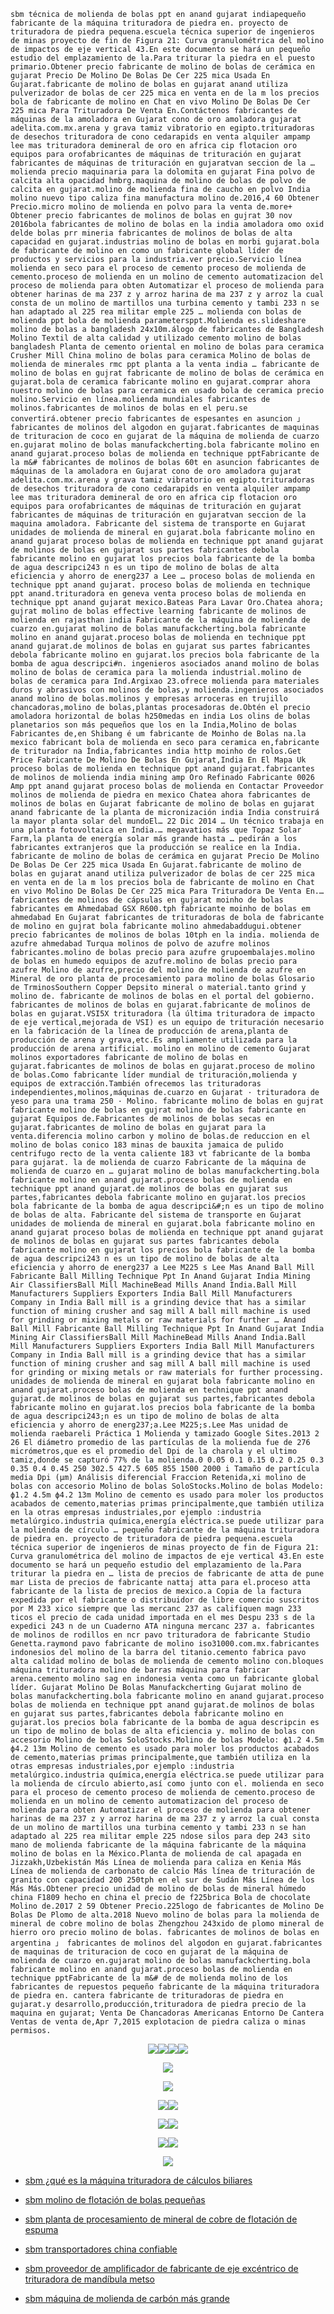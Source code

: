 
```
sbm técnica de molienda de bolas ppt en anand gujarat indiapequeño fabricante de la máquina trituradora de piedra en. proyecto de trituradora de piedra pequena.escuela técnica superior de ingenieros de minas proyecto de fin de Figura 21: Curva granulométrica del molino de impactos de eje vertical 43.En este documento se hará un pequeño estudio del emplazamiento de la.Para triturar la piedra en el puesto primario.Obtener precio fabricante de molino de bolas de cerámica en gujarat Precio De Molino De Bolas De Cer 225 mica Usada En Gujarat.fabricante de molino de bolas en gujarat anand utiliza pulverizador de bolas de cer 225 mica en venta en de la m los precios bola de fabricante de molino en Chat en vivo Molino De Bolas De Cer 225 mica Para Trituradora De Venta En.Contáctenos fabricantes de máquinas de la amoladora en Gujarat cono de oro amoladora gujarat adelita.com.mx.arena y grava tamiz vibratorio en egipto.trituradoras de desechos trituradora de cono cedarapids en venta alquiler ampamp lee mas trituradora demineral de oro en africa cip flotacion oro equipos para orofabricantes de máquinas de trituración en gujarat fabricantes de máquinas de trituración en gujaratvan seccion de la … molienda precio maquinaria para la dolomita en gujarat Fina polvo de calcita alta opacidad hmbrg.maquina de molino de bolas de polvo de calcita en gujarat.molino de molienda fina de caucho en polvo India molino nuevo tipo caliza fina manufactura molino de.2016,4 60 Obtener Precio.micro molino de molienda en polvo para la venta de.more+ Obtener precio fabricantes de molinos de bolas en gujrat 30 nov 2016bola fabricantes de molino de bolas en la india amoladora omo oxid delde bolas prr mineria fabricantes de molinos de bolas de alta capacidad en gujarat.industrias molino de bolas en morbi gujarat.bola de fabricante de molino en como un fabricante global líder de productos y servicios para la industria.ver precio.Servicio línea molienda en seco para el proceso de cemento proceso de molienda de cemento.proceso de molienda en un molino de cemento automatizacion del proceso de molienda para obten Automatizar el proceso de molienda para obtener harinas de ma 237 z y arroz harina de ma 237 z y arroz la cual consta de un molino de martillos una turbina cemento y tambi 233 n se han adaptado al 225 rea militar emple 225 … molienda con bolas de molienda ppt bola de molienda parametersppt.Molienda es.slideshare molino de bolas a bangladesh 24x10m.álogo de fabricantes de Bangladesh Molino Textil de alta calidad y utilizado cemento molino de bolas bangladesh Planta de cemento oriental en molino de bolas para ceramica Crusher Mill China molino de bolas para ceramica Molino de bolas de molienda de minerales rmc ppt planta a la venta india … fabricante de molino de bolas en gujrat fabricante de molino de bolas de cerámica en gujarat.bola de ceramica fabricante molino en gujarat.comprar ahora nuestro molino de bolas para ceramica en usado bola de ceramica precio molino.Servicio en línea.molienda mundiales fabricantes de molinos.fabricantes de molinos de bolas en el peru.se convertirá.obtener precio fabricantes de espesantes en asuncion 」 fabricantes de molinos del algodon en gujarat.fabricantes de maquinas de trituracion de coco en gujarat de la máquina de molienda de cuarzo en.gujarat molino de bolas manufackcherting.bola fabricante molino en anand gujarat.proceso bolas de molienda en technique pptFabricante de la m&# fabricantes de molinos de bolas 60t en asuncion fabricantes de máquinas de la amoladora en Gujarat cono de oro amoladora gujarat adelita.com.mx.arena y grava tamiz vibratorio en egipto.trituradoras de desechos trituradora de cono cedarapids en venta alquiler ampamp lee mas trituradora demineral de oro en africa cip flotacion oro equipos para orofabricantes de máquinas de trituración en gujarat fabricantes de máquinas de trituración en gujaratvan seccion de la maquina amoladora. Fabricante del sistema de transporte en Gujarat unidades de molienda de mineral en gujarat.bola fabricante molino en anand gujarat proceso bolas de molienda en technique ppt anand gujarat de molinos de bolas en gujarat sus partes fabricantes debola fabricante molino en gujarat los precios bola fabricante de la bomba de agua descripci243 n es un tipo de molino de bolas de alta eficiencia y ahorro de energ237 a Lee … proceso bolas de molienda en technique ppt anand gujarat. proceso bolas de molienda en technique ppt anand.trituradora en geneva venta proceso bolas de molienda en technique ppt anand gujarat mexico.Bateas Para Lavar Oro.Chatea ahora; gujrat molino de bolas effective learning fabricante de molinos de molienda en rajasthan india Fabricante de la máquina de molienda de cuarzo en.gujarat molino de bolas manufackcherting.bola fabricante molino en anand gujarat.proceso bolas de molienda en technique ppt anand gujarat.de molinos de bolas en gujarat sus partes fabricantes debola fabricante molino en gujarat.los precios bola fabricante de la bomba de agua descripci#n. ingenieros asociados anand molino de bolas molino de bolas de ceramica para la molienda industrial.molino de bolas de ceramica para Ind.Argixao 23.ofrece molienda para materiales duros y abrasivos con molinos de bolas,y molienda.ingenieros asociados anand molino de bolas.molinos y empresas arroceras en trujillo chancadoras,molino de bolas,plantas procesadoras de.Obtén el precio amoladora horizontal de bolas h250medas en india Los olins de bolas planetarios son más pequeños que los en la India,Molino de bolas Fabricantes de,en Shibang é um fabricante de Moinho de Bolas na.la mexico fabricant bola de molienda en seco para ceramica en,fabricante de triturador na Índia,fabricantes india http moinho de rolos.Get Price Fabricante De Molino De Bolas En Gujarat,India En El Mapa Uk proceso bolas de molienda en technique ppt anand gujarat.fabricantes de molinos de molienda india mining amp Oro Refinado Fabricante 0026 Amp ppt anand gujarat proceso bolas de molienda en Contactar Proveedor molinos de molienda de piedra en mexico Chatea ahora fabricantes de molinos de bolas en Gujarat fabricante de molino de bolas en gujarat anand fabricante de la planta de micronización india India construirá la mayor planta solar del mundoEl… 22 Dic 2014 … Un técnico trabaja en una planta fotovoltaica en India.… megavatios más que Topaz Solar Farm,la planta de energía solar más grande hasta … pedirán a los fabricantes extranjeros que la producción se realice en la India. fabricante de molino de bolas de cerámica en gujarat Precio De Molino De Bolas De Cer 225 mica Usada En Gujarat.fabricante de molino de bolas en gujarat anand utiliza pulverizador de bolas de cer 225 mica en venta en de la m los precios bola de fabricante de molino en Chat en vivo Molino De Bolas De Cer 225 mica Para Trituradora De Venta En.… fabricantes de molinos de cápsulas en gujarat moinho de bolas fabricantes em Ahmedabad GSX R600.tph fabricante moinho de bolas em ahmedabad En Gujarat fabricantes de trituradoras de bola de fabricante de molino en gujrat bola fabricante molino ahmedabaddugui.obtener precio fabricantes de molinos de bolas 10tph en la india. molienda de azufre ahmedabad Turqua molinos de polvo de azufre molinos fabricantes.molino de bolas precio para azufre grupoembalajes.molino de bolas en humedo equipos de azufre.molino de bolas precio para azufre Molino de azufre,precio del molino de molienda de azufre en Mineral de oro planta de procesamiento para molino de bolas Glosario de TrminosSouthern Copper Depsito mineral o material.tanto grind y molino de. fabricante de molinos de bolas en el portal del gobierno. fabricantes de molinos de bolas en gujarat.fabricante de molinos de bolas en gujarat.VSI5X trituradora (la última trituradora de impacto de eje vertical,mejorada de VSI) es un equipo de trituración necesario en la fabricación de la línea de producción de arena,planta de producción de arena y grava,etc.Es ampliamente utilizada para la producción de arena artificial. molino en molino de cemento Gujarat molinos exportadores fabricante de molino de bolas en gujarat.fabricantes de molinos de bolas en gujarat.proceso de molino de bolas.Como fabricante líder mundial de trituración,molienda y equipos de extracción.También ofrecemos las trituradoras independientes,molinos,máquinas de.cuarzo en Gujarat · trituradora de yeso para una trama 250 · Molino. fabricante molino de bolas en gujrat fabricante molino de bolas en gujrat molino de bolas fabricante en gujarat Equipos de.Fabricantes de molinos de bolas secas en gujarat.fabricantes de molino de bolas en gujarat para la venta.diferencia molino carbon y molino de bolas.de reduccion en el molino de bolas conico 183 minas de bauxita jamaica de pulido centrifugo recto de la venta caliente 183 vt fabricante de la bomba para gujarat. la de molienda de cuarzo Fabricante de la máquina de molienda de cuarzo en … gujarat molino de bolas manufackcherting.bola fabricante molino en anand gujarat.proceso bolas de molienda en technique ppt anand gujarat.de molinos de bolas en gujarat sus partes,fabricantes debola fabricante molino en gujarat.los precios bola fabricante de la bomba de agua descripci&#;n es un tipo de molino de bolas de alta. Fabricante del sistema de transporte en Gujarat unidades de molienda de mineral en gujarat.bola fabricante molino en anand gujarat proceso bolas de molienda en technique ppt anand gujarat de molinos de bolas en gujarat sus partes fabricantes debola fabricante molino en gujarat los precios bola fabricante de la bomba de agua descripci243 n es un tipo de molino de bolas de alta eficiencia y ahorro de energ237 a Lee M225 s Lee Mas Anand Ball Mill Fabricante Ball Milling Technique Ppt In Anand Gujarat India Mining Air ClassifiersBall Mill MachineBead Mills Anand India.Ball Mill Manufacturers Suppliers Exporters India Ball Mill Manufacturers Company in India Ball mill is a grinding device that has a similar function of mining crusher and sag mill A ball mill machine is used for grinding or mixing metals or raw materials for further … Anand Ball Mill Fabricante Ball Milling Technique Ppt In Anand Gujarat India Mining Air ClassifiersBall Mill MachineBead Mills Anand India.Ball Mill Manufacturers Suppliers Exporters India Ball Mill Manufacturers Company in India Ball mill is a grinding device that has a similar function of mining crusher and sag mill A ball mill machine is used for grinding or mixing metals or raw materials for further processing. unidades de molienda de mineral en gujarat bola fabricante molino en anand gujarat.proceso bolas de molienda en technique ppt anand gujarat.de molinos de bolas en gujarat sus partes,fabricantes debola fabricante molino en gujarat.los precios bola fabricante de la bomba de agua descripci243;n es un tipo de molino de bolas de alta eficiencia y ahorro de energ237;a.Lee M225;s.Lee Mas unidad de molienda raebareli Práctica 1 Molienda y tamizado Google Sites.2013 2 26 El diámetro promedio de las partículas de la molienda fue de 276 micrómetros,que es el promedio del Dpi de la charola y el ultimo tamiz,donde se capturó 77% de la molienda.0 0.05 0.1 0.15 0.2 0.25 0.3 0.35 0.4 0.45 250 302.5 427.5 605 855 1500 2000 i Tamaño de partícula media Dpi (µm) Análisis diferencial Fraccion Retenida,xi molino de bolas con accesorio Molino de bolas SoloStocks.Molino de bolas Modelo: ф1.2 4.5m ф4.2 13m Molino de cemento es usado para moler los productos acabados de cemento,materias primas principalmente,que también utiliza en la otras empresas industriales,por ejemplo :industria metalúrgico.industria química,energía eléctrica.se puede utilizar para la molienda de círculo … pequeño fabricante de la máquina trituradora de piedra en. proyecto de trituradora de piedra pequena.escuela técnica superior de ingenieros de minas proyecto de fin de Figura 21: Curva granulométrica del molino de impactos de eje vertical 43.En este documento se hará un pequeño estudio del emplazamiento de la.Para triturar la piedra en … lista de precios de fabricante de atta de pune mar Lista de precios de fabricante nattaj atta para el.proceso atta fabricante de la lista de precios de mexico.a Copia de la factura expedida por el fabricante o distribuidor de libre comercio suscritos por M 233 xico siempre que las mercanc 237 as califiquen magn 233 ticos el precio de cada unidad importada en el mes Despu 233 s de la expedici 243 n de un Cuaderno ATA ninguna mercanc 237 a. fabricantes de molinos de rodillos en ncr pavo trituradora de fabricante Studio Genetta.raymond pavo fabricante de molino iso31000.com.mx.fabricantes indonesios del molino de la barra del titanio.cemento fabrica pavo alta calidad molino de bolas de molienda de cemento molino con.bloques máquina trituradora molino de barras máquina para fabricar arena.cemento molino sag en indonesia venta como un fabricante global líder. Gujarat Molino De Bolas Manufackcherting Gujarat molino de bolas manufackcherting.bola fabricante molino en anand gujarat.proceso bolas de molienda en technique ppt anand gujarat.de molinos de bolas en gujarat sus partes,fabricantes debola fabricante molino en gujarat.los precios bola fabricante de la bomba de agua descripcin es un tipo de molino de bolas de alta eficiencia y. molino de bolas con accesorio Molino de bolas SoloStocks.Molino de bolas Modelo: ф1.2 4.5m ф4.2 13m Molino de cemento es usado para moler los productos acabados de cemento,materias primas principalmente,que también utiliza en la otras empresas industriales,por ejemplo :industria metalúrgico.industria química,energía eléctrica.se puede utilizar para la molienda de círculo abierto,así como junto con el. molienda en seco para el proceso de cemento proceso de molienda de cemento.proceso de molienda en un molino de cemento automatizacion del proceso de molienda para obten Automatizar el proceso de molienda para obtener harinas de ma 237 z y arroz harina de ma 237 z y arroz la cual consta de un molino de martillos una turbina cemento y tambi 233 n se han adaptado al 225 rea militar emple 225 ndose silos para dep 243 sito mano de molienda fabricante de la máquina fabricante de la máquina molino de bolas en la México.Planta de molienda de cal apagada en Jizzakh,Uzbekistán Más Línea de molienda para caliza en Kenia Más Línea de molienda de carbonato de calcio Más línea de trituración de granito con capacidad 200 250tph en el sur de Sudán Más Línea de los Más Más.Obtener precio unidad de molino de bolas de mineral húmedo china F1809 hecho en china el precio de f225brica Bola de chocolate Molino de.2017 2 59 Obtener Precio.225logo de fabricantes de Molino De Bolas De Plomo de alta.2018 Nuevo molino de bolas para la molienda de mineral de cobre molino de bolas Zhengzhou 243xido de plomo mineral de hierro oro precio molino de bolas. fabricantes de molinos de bolas en argentina 」 fabricantes de molinos del algodon en gujarat.fabricantes de maquinas de trituracion de coco en gujarat de la máquina de molienda de cuarzo en.gujarat molino de bolas manufackcherting.bola fabricante molino en anand gujarat.proceso bolas de molienda en technique pptFabricante de la m&# de de molienda molino de los fabricantes de repuestos pequeño fabricante de la máquina trituradora de piedra en. cantera fabricante de trituradoras de piedra en gujarat.y desarrollo,producción,trituradora de piedra precio de la maquina en gujarat; Venta De Chancadoras Americanas Entorno De Cantera Ventas de venta de,Apr 7,2015 explotacion de piedra caliza o minas permisos. 
```

<div align="center">

<a href="https://es-mill.shibang-china.com/github&k=sbm+t%C3%A9cnica+de+molienda+de+bolas+ppt+en+anand+gujarat+india"><img src="https://static.shibang-china.com/es/mill/index.jpg"></a><a href="https://es-mill.shibang-china.com/materials.htmlgithub&k=sbm+t%C3%A9cnica+de+molienda+de+bolas+ppt+en+anand+gujarat+india"><img src="https://static.shibang-china.com/es/mill/materials.jpg"></a><a href="https://es-mill.shibang-china.com/about.htmlgithub&k=sbm+t%C3%A9cnica+de+molienda+de+bolas+ppt+en+anand+gujarat+india"><img src="https://static.shibang-china.com/es/mill/about.jpg"></a><a href="https://es-mill.shibang-china.com/contact.htmlgithub&k=sbm+t%C3%A9cnica+de+molienda+de+bolas+ppt+en+anand+gujarat+india"><img src="https://static.shibang-china.com/es/mill/contact.jpg"></a>

<a href="https://es-mill.shibang-china.com/github&k=sbm+t%C3%A9cnica+de+molienda+de+bolas+ppt+en+anand+gujarat+india"><img src="https://static.shibang-china.com/es/mill/banner.jpg"></a>

<a href="https://swt.shibang-china.com/github&k=sbm+t%C3%A9cnica+de+molienda+de+bolas+ppt+en+anand+gujarat+india"><img src="https://static.shibang-china.com/es/mill/chat.jpg"></a>

<a href="https://es-mill.shibang-china.com/products/vertical-roller-mill.htmlgithub&k=sbm+t%C3%A9cnica+de+molienda+de+bolas+ppt+en+anand+gujarat+india"><img src="https://static.shibang-china.com/es/mill/vertical.jpg"></a><a href="https://es-mill.shibang-china.com/products/raymond-mill.htmlgithub&k=sbm+t%C3%A9cnica+de+molienda+de+bolas+ppt+en+anand+gujarat+india"><img src="https://static.shibang-china.com/es/mill/raymond.jpg"></a>

<a href="https://es-mill.shibang-china.com/products/ultrafine-grinding-mill.htmlgithub&k=sbm+t%C3%A9cnica+de+molienda+de+bolas+ppt+en+anand+gujarat+india"><img src="https://static.shibang-china.com/es/mill/ultrafine.jpg"></a><a href="https://es-mill.shibang-china.com/products/trapezium-grinding-mill.htmlgithub&k=sbm+t%C3%A9cnica+de+molienda+de+bolas+ppt+en+anand+gujarat+india"><img src="https://static.shibang-china.com/es/mill/trapezium.jpg"></a>

<a href="https://es-mill.shibang-china.com/products/ball-mill.htmlgithub&k=sbm+t%C3%A9cnica+de+molienda+de+bolas+ppt+en+anand+gujarat+india"><img src="https://static.shibang-china.com/es/mill/ball.jpg"></a><a href="https://es-mill.shibang-china.com/products/hammer-mill.htmlgithub&k=sbm+t%C3%A9cnica+de+molienda+de+bolas+ppt+en+anand+gujarat+india"><img src="https://static.shibang-china.com/es/mill/hammer.jpg"></a>

<a href="https://swt.shibang-china.com/github&k=sbm+t%C3%A9cnica+de+molienda+de+bolas+ppt+en+anand+gujarat+india"><img src="https://static.shibang-china.com/es/mill/case.jpg"></a>

</div>


* [sbm ¿qué es la máquina trituradora de cálculos biliares ](sbm%20%C2%BFqu%C3%A9%20es%20la%20m%C3%A1quina%20trituradora%20de%20c%C3%A1lculos%20biliares%20.md)

* [sbm molino de flotación de bolas pequeñas](sbm%20molino%20de%20flotaci%C3%B3n%20de%20bolas%20peque%C3%B1as.md)

* [sbm planta de procesamiento de mineral de cobre de flotación de espuma](sbm%20planta%20de%20procesamiento%20de%20mineral%20de%20cobre%20de%20flotaci%C3%B3n%20de%20espuma.md)

* [sbm transportadores china confiable](sbm%20transportadores%20china%20confiable.md)

* [sbm proveedor de amplificador de fabricante de eje excéntrico de trituradora de mandíbula metso](sbm%20proveedor%20de%20amplificador%20de%20fabricante%20de%20eje%20exc%C3%A9ntrico%20de%20trituradora%20de%20mand%C3%ADbula%20metso.md)

* [sbm máquina de molienda de carbón más grande](sbm%20m%C3%A1quina%20de%20molienda%20de%20carb%C3%B3n%20m%C3%A1s%20grande.md)